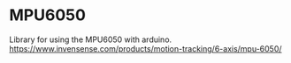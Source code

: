 # MPU6050
Library for using the MPU6050 with arduino. https://www.invensense.com/products/motion-tracking/6-axis/mpu-6050/
